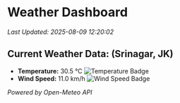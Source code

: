 
# Weather Dashboard

_Last Updated: 2025-08-09 12:20:02_

## Current Weather Data: (Srinagar, JK)
- **Temperature:** 30.5 °C ![Temperature Badge](https://img.shields.io/badge/Temperature-High%20Temp-orange)
- **Wind Speed:** 11.0 km/h ![Wind Speed Badge](https://img.shields.io/badge/Wind%20Speed-Light%20Wind-blue)

*Powered by Open-Meteo API*
